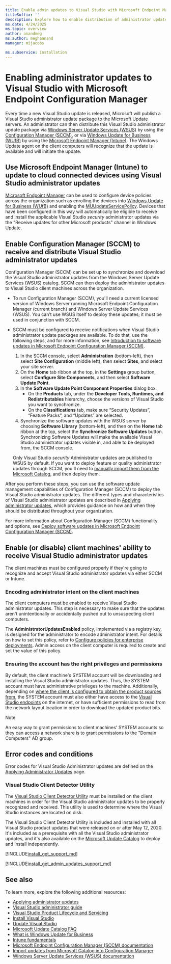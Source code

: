 ```yaml
---
title: Enable admin updates to Visual Studio with Microsoft Endpoint Manager
titleSuffix: ''
description: Explore how to enable distribution of administrator updates to Visual Studio with Microsoft Endpoint Configuration Manager.
ms.date: 4/24/2025
ms.topic: overview
author: anandmeg
ms.author: meghaanand
manager: mijacobs

ms.subservice: installation
---
```

# Enabling administrator updates to Visual Studio with Microsoft Endpoint Configuration Manager

Every time a new Visual Studio update is released, Microsoft will publish a Visual Studio administrator update package to the Microsoft Update servers. An administrator can then distribute this Visual Studio administrator update package via [Windows Server Update Services (WSUS)](/windows-server/administration/windows-server-update-services/get-started/windows-server-update-services-wsus) by using the [Configuration Manager (SCCM)](/configmgr/core/understand/introduction), or via [Windows Update for Business (WUfB)](/windows/deployment/update/waas-manage-updates-wufb) by using the [Microsoft Endpoint Manager (Intune)](https://endpoint.microsoft.com). The Windows Update agent on the client computers will recognize that the update is available and will initiate the update.

## Use Microsoft Endpoint Manager (Intune) to update to cloud connected devices using Visual Studio administrator updates

[Microsoft Endpoint Manager](https://endpoint.microsoft.com) can be used to configure device policies across the organization such as enrolling the devices into [Windows Update for Business (WUfB)](/windows/deployment/update/waas-manage-updates-wufb) and enabling the [MUUpdateServicePolicy](/windows/client-management/mdm/policy-csp-update#update-allowmuupdateservice). Devices that have been configured in this way will automatically be eligible to receive and install the applicable Visual Studio *security* administrator updates via the "Receive updates for other Microsoft products" channel in Windows Update. 

## Enable Configuration Manager (SCCM) to receive and distribute Visual Studio administrator updates

Configuration Manager (SCCM) can be set up to synchronize and download the Visual Studio administrator updates from the Windows Server Update Services (WSUS) catalog.  SCCM can then deploy the administrator updates to Visual Studio client machines across the organization.  

* To run Configuration Manager (SCCM), you'll need a current licensed version of Windows Server running Microsoft Endpoint Configuration Manager (current branch) and Windows Server Update Services (WSUS). You can’t use WSUS itself to deploy these updates; it must be used in conjunction with SCCM.
* SCCM must be configured to receive notifications when Visual Studio administrator update packages are available. To do that, use the following steps, and for more information, see [Introduction to software updates in Microsoft Endpoint Configuration Manager (SCCM)](/mem/configmgr/sum/understand/software-updates-introduction).
  1. In the SCCM console, select **Administration** (bottom-left), then select **Site Configuration** (middle left), then select **Sites**, and select your site server.
  2. On the **Home** tab ribbon at the top, in the **Settings** group button, select **Configure Site Components**, and then select **Software Update Point**.
  3. In the **Software Update Point Component Properties** dialog box:
      - On the **Products** tab, under the **Developer Tools, Runtimes, and Redistributables** hierarchy, choose the versions of Visual Studio you want to synchronize.
      - On the **Classifications** tab, make sure “Security Updates”, “Feature Packs”, and “Updates” are selected.
  4. Synchronize the software updates with the WSUS server by choosing **Software Library** (bottom-left), and then on the **Home** tab ribbon at the top, select the **Synchronize Software Updates** button. Synchronizing Software Updates will make the available Visual Studio administrator updates visible in, and able to be deployed from, the SCCM console.

  Only Visual Studio *security* Administrator updates are published to WSUS by default. If you want to deploy feature or quality administrator updates through SCCM, you'll need to [manually import them from the Microsoft Catalog](/mem/configmgr/sum/get-started/synchronize-software-updates#import-updates-from-the-microsoft-update-catalog), and then deploy them.

After you perform these steps, you can use the software update management capabilities of Configuration Manager (SCCM) to deploy the Visual Studio administrator updates. The different types and characteristics of Visual Studio administrator updates are described in [Applying administrator updates](./applying-administrator-updates.md), which provides guidance on how and when they should be distributed throughout your organization. 

For more information about Configuration Manager (SCCM) functionality and options, see [Deploy software updates in Microsoft Endpoint Configuration Manager (SCCM)](/mem/configmgr/sum/deploy-use/deploy-software-updates).

## Enable (or disable) client machines' ability to receive Visual Studio administrator updates

The client machines must be configured properly if they're going to recognize and accept Visual Studio administrator updates via either SCCM or Intune. 

### Encoding administrator intent on the client machines

The client computers must be enabled to receive Visual Studio administrator updates. This step is necessary to make sure that the updates aren't unintentionally or accidentally pushed out to unsuspecting client computers.

The **AdministratorUpdatesEnabled** policy, implemented via a registry key, is designed for the administrator to encode administrator intent. For details on how to set this policy, refer to [Configure policies for enterprise deployments](configure-policies-for-enterprise-deployments.md#controlling-administrator-updates). Admin access on the client computer is required to create and set the value of this policy.

### Ensuring the account has the right privileges and permissions

By default, the client machine's SYSTEM account will be downloading and installing the Visual Studio administrator updates. Thus, the SYSTEM account must have administrative privileges to the machine. Additionally, depending on [where the client is configured to obtain the product sources from](/visualstudio/install/update-visual-studio#configure-source-location-of-updates-1), the SYSTEM account must also either have access to the [Visual Studio endpoints](/visualstudio/install/install-and-use-visual-studio-behind-a-firewall-or-proxy-server) on the internet, or have sufficient permissions to read from the network layout location in order to download the updated product bits. 

>[!Note]
> An easy way to grant permissions to client machines' SYSTEM accounts so they can access a network share is to grant permissions to the "Domain Computers" AD group.

## Error codes and conditions

Error codes for Visual Studio Administrator updates are defined on the [Applying Administrator Updates](/visualstudio/install/applying-administrator-updates#error-codes-and-conditions) page. 

### Visual Studio Client Detector Utility

The [Visual Studio Client Detector Utility](https://support.microsoft.com/help/5001148) must be installed on the client machines in order for the Visual Studio administrator updates to be properly recognized and received. This utility is used to determine where the Visual Studio instances are located on disk. 

The Visual Studio Client Detector Utility is included and installed with all Visual Studio product updates that were released on or after May 12, 2020.  It's included as a prerequisite with all the Visual Studio administrator updates, and it's also available on the [Microsoft Update Catalog](https://catalog.update.microsoft.com) to deploy and install independently.

[!INCLUDE[install_get_support_md](includes/install_get_support_md.md)]

[!INCLUDE[install_get_admin_updates_support_md](includes/install_get_admin_updates_support_md.md)]

## See also

To learn more, explore the following additional resources:

* [Applying administrator updates](../install/applying-administrator-updates.md)
* [Visual Studio administrator guide](../install/visual-studio-administrator-guide.md)
* [Visual Studio Product Lifecycle and Servicing](/visualstudio/productinfo/vs-servicing-vs)
* [Install Visual Studio](../install/install-visual-studio.md)
* [Update Visual Studio](../install/update-visual-studio.md)
* [Microsoft Update Catalog FAQ](https://www.catalog.update.microsoft.com/faq.aspx)
* [What is Windows Update for Business](/windows/deployment/update/waas-manage-updates-wufb)
* [Intune fundamentals](/mem/intune/fundamentals/)
* [Microsoft Endpoint Configuration Manager (SCCM) documentation](/mem/configmgr)
* [Import updates from Microsoft Catalog into Configuration Manager](/mem/configmgr/sum/get-started/synchronize-software-updates#import-updates-from-the-microsoft-update-catalog)
* [Windows Server Update Services (WSUS) documentation](/windows-server/administration/windows-server-update-services/get-started/windows-server-update-services-wsus)
